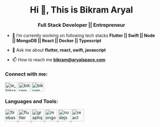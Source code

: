 <h1 align="center">Hi 👋, This is Bikram Aryal</h1>
<h3 align="center">Full Stack Developer || Entrepreneur</h3>

- 🌱 I’m currently working on following tech stacks **Flutter || Swift || Node || MongoDB || React || Docker || Typescript**


- 💬 Ask me about **flutter, react, swift, javascript**

- 📫 How to reach me **bikram@aryalspace.com**


<h3 align="left">Connect with me:</h3>
<p align="left">
<a href="https://twitter.com/bikramaryal" target="blank"><img align="center" src="https://cdn.jsdelivr.net/npm/simple-icons@3.0.1/icons/twitter.svg" alt="ie_bikram" height="30" width="40" /></a>
<a href="https://fb.com/bikramaryal" target="blank"><img align="center" src="https://cdn.jsdelivr.net/npm/simple-icons@3.0.1/icons/facebook.svg" alt="bikram" height="30" width="40" /></a>
<a href="https://instagram.com/flyingbikram" target="blank"><img align="center" src="https://cdn.jsdelivr.net/npm/simple-icons@3.0.1/icons/instagram.svg" alt="bikram" height="30" width="40" /></a>
</p>

<h3 align="left">Languages and Tools:</h3>
<p align="left"> <a href="https://firebase.google.com/" target="_blank"> <img src="https://www.vectorlogo.zone/logos/firebase/firebase-icon.svg" alt="firebase" width="40" height="40"/> </a> <a href="https://flutter.dev" target="_blank"> <img src="https://www.vectorlogo.zone/logos/flutterio/flutterio-icon.svg" alt="flutter" width="40" height="40"/> </a> <a href="https://graphql.org" target="_blank"> <img src="https://www.vectorlogo.zone/logos/graphql/graphql-icon.svg" alt="graphql" width="40" height="40"/> </a> <a href="https://www.mongodb.com/" target="_blank"> <img src="https://cdn.jsdelivr.net/gh/devicons/devicon/icons/mongodb/mongodb-original-wordmark.svg" alt="mongodb" width="40" height="40"/> </a> <a href="https://nodejs.org" target="_blank"> <img src="https://cdn.jsdelivr.net/gh/devicons/devicon/icons/nodejs/nodejs-original.svg" alt="nodejs" width="40" height="40"/> </a>  <a href="https://reactjs.org/" target="_blank"> <img src="https://cdn.jsdelivr.net/gh/devicons/devicon/icons/react/react-original.svg" alt="react" width="40" height="40"/> </a> </p>



